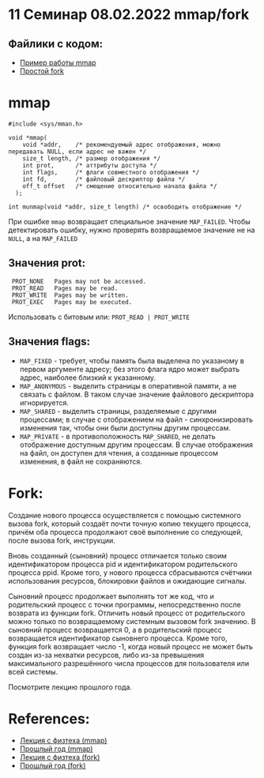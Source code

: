 # 11 Семинар 08.02.2022 mmap/fork

## Файлики с кодом:

* [Пример работы mmap](mmap_example.c)
* [Простой fork](simple_fork.c)



# mmap

```
#include <sys/mman.h>

void *mmap(
    void *addr,    /* рекомендуемый адрес отображения, можно передавать NULL, если адрес не важен */
    size_t length, /* размер отображения */
    int prot,      /* аттрибуты доступа */
    int flags,     /* флаги совместного отображения */
    int fd,        /* файловый дескриптор файла */
    off_t offset   /* смещение относительно начала файла */
  );

int munmap(void *addr, size_t length) /* освободить отображение */

```

При ошибке `mmap` возвращает специальное значение `MAP_FAILED`.
Чтобы детектировать ошибку, нужно проверять возвращаемое значение не на `NULL`,
а на `MAP_FAILED`

## Значения prot:

	 PROT_NONE   Pages may not be accessed.
     PROT_READ   Pages may be read.
     PROT_WRITE  Pages may be written.
     PROT_EXEC   Pages may be executed.

Использовать с битовым или: `PROT_READ | PROT_WRITE`

## Значения flags:

* `MAP_FIXED` - требует, чтобы память была выделена по указаному в первом аргументе адресу; без этого флага ядро может выбрать адрес, наиболее близкий к указанному.
* `MAP_ANONYMOUS` - выделить страницы в оперативной памяти, а не связать с файлом. В таком случае значение файлового дескриптора игнорируется.
* `MAP_SHARED` - выделить страницы, разделяемые с другими процессами; в случае с отображением на файл - синхронизировать изменения так, чтобы они были доступны другим процессам.
* `MAP_PRIVATE` - в противоположность `MAP_SHARED`, не делать отображение доступным другим процессам. В случае отображения на файл, он доступен для чтения, а созданные процессом изменения, в файл не сохраняются.

# Fork:

Создание нового процесса осуществляется с помощью системного вызова fork, который создаёт почти точную копию текущего процесса, причём оба процесса продолжают своё выполнение со следующей, после вызова fork, инструкции.

Вновь созданный (сыновний) процесс отличается только своим идентификатором процесса pid и идентификатором родительского процесса ppid. Кроме того, у нового процесса сбрасываются счётчики использования ресурсов, блокировки файлов и ожидающие сигналы.

Сыновний процесс продолжает выполнять тот же код, что и родительский процесс с точки программы, непосредственно после возврата из функции fork. Отличить новый процесс от родительского можно только по возвращаемому системным вызовом fork значению. В сыновний процесс возвращается 0, а в родительский процесс возвращается идентификатор сыновнего процесса. Кроме того, функция fork возвращает число -1, когда новый процесс не может быть создан из-за нехватки ресурсов, либо из-за превышения максимального разрешённого числа процессов для пользователя или всей системы.

Посмотрите лекцию прошлого года.



# References:

* [Лекция с физтеха (mmap)](https://github.com/victor-yacovlev/mipt-diht-caos/tree/master/practice/mmap)
* [Прошлый год (mmap)](https://github.com/blackav/hse-caos-2020/tree/master/14-mmap)
* [Лекция с физтеха (fork)](https://github.com/victor-yacovlev/mipt-diht-caos/tree/master/practice/fork)
* [Прошлый год (fork)](https://github.com/blackav/hse-caos-2020/tree/master/15-fork)
